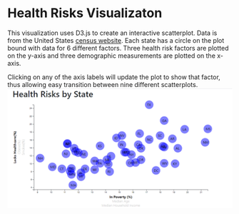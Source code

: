 # Health Risks Visualizaton
This visualization uses D3.js to create an interactive scatterplot. Data is from the United States [census website](https://factfinder.census.gov/faces/nav/jsf/pages/searchresults.xhtml "Census Fact Finder search"). Each state has a circle on the plot bound with data for 6 different factors. Three health risk factors are plotted on the y-axis and three demographic measurements are plotted on the x-axis. 

Clicking on any of the axis labels will update the plot to show that factor, thus allowing easy transition between nine different scatterplots. 
![Screenshot of the visualization](Screenshot.png)
